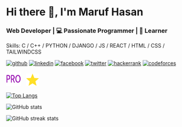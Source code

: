 # Hi there 👋, I'm Maruf Hasan
### Web Developer | 💻 Passionate Programmer | 📖 Learner 

Skills: C / C++ / PYTHON / DJANGO / JS / REACT  / HTML / CSS / TAILWINDCSS



[<img src='https://cdn.jsdelivr.net/npm/simple-icons@3.0.1/icons/github.svg' alt='github' height='40'>](https://github.com/marufhasanaf)  [<img src='https://cdn.jsdelivr.net/npm/simple-icons@3.0.1/icons/linkedin.svg' alt='linkedin' height='40'>](https://www.linkedin.com/in/https://www.linkedin.com/in/marufhasan-dev//)  [<img src='https://cdn.jsdelivr.net/npm/simple-icons@3.0.1/icons/facebook.svg' alt='facebook' height='40'>](https://www.facebook.com/https://www.facebook.com/marufhasan.dev)  [<img src='https://cdn.jsdelivr.net/npm/simple-icons@3.0.1/icons/twitter.svg' alt='twitter' height='40'>](https://twitter.com/https://x.com/MarufHa82791313)  [<img src='https://cdn.jsdelivr.net/npm/simple-icons@3.0.1/icons/hackerrank.svg' alt='hackerrank' height='40'>](https://www.hackerrank.com/profile/marufhasanaf)  [<img src='https://cdn.jsdelivr.net/npm/simple-icons@3.0.1/icons/codeforces.svg' alt='codeforces' height='40'>](https://codeforces.com/profile/MarufHasanAf)  

<a href='https://github.com/pricing'><img src='https://raw.githubusercontent.com/acervenky/animated-github-badges/master/assets/pro.gif' width='40' height='40'></a> <a href='https://stars.github.com/'><img src='https://raw.githubusercontent.com/acervenky/animated-github-badges/master/assets/starbadge.gif' width='35' height='35'></a> 

[![Top Langs](https://github-readme-stats.vercel.app/api/top-langs/?username=marufhasanaf)](https://github.com/anuraghazra/github-readme-stats)

![GitHub stats](https://github-readme-stats.vercel.app/api?username=marufhasanaf&show_icons=true&count_private=true)  

![GitHub streak stats](https://streak-stats.demolab.com/?user=marufhasanaf)  

